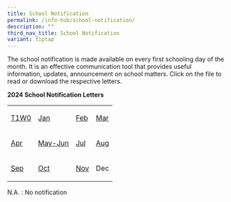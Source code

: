 ```yaml
---
title: School Notification
permalink: /info-hub/school-notification/
description: ""
third_nav_title: School Notification
variant: tiptap
---
```

<p>The school notification is made available on every first schooling day
of the month. It is an effective communication tool that provides useful
information, updates, announcement on school matters. Click on the file
to read or download the respective letters.</p>
<p><strong>2024 School Notification Letters</strong>
</p>
<table style="minWidth: 100px">
<colgroup>
<col>
<col>
<col>
<col>
</colgroup>
<tbody>
<tr>
<td rowspan="1" colspan="1">
<p><a href="https://drive.google.com/file/d/1R82xX_kbxfIn2hELIjhrz4_kV-xvUThb/view?usp=sharing" rel="noopener" target="_blank">T1W0</a>
</p>
</td>
<td rowspan="1" colspan="1">
<p><a href="https://drive.google.com/file/d/1-QPETVeCFN5x21stpk51N6lSNWgmMoSJ/view?usp=sharing" rel="noopener" target="_blank">Jan</a>
</p>
</td>
<td rowspan="1" colspan="1">
<p><a href="https://drive.google.com/file/d/1ZaE0G7VfV28LVrxoygTSodd_5jpCwj3V/view?usp=sharing" rel="noopener" target="_blank">Feb</a>
</p>
</td>
<td rowspan="1" colspan="1">
<p><a href="https://drive.google.com/file/d/1cUOTAlkbKZ_KqkAg0tTnOO98FXRDqAZm/view?usp=sharing" rel="noopener" target="_blank">Mar</a>
</p>
</td>
</tr>
<tr>
<td rowspan="1" colspan="1">
<p><a href="https://drive.google.com/file/d/1yUKhbbPPCCEb1DsyfRRZslGJi2Y5UiP3/view" rel="noopener noreferrer nofollow" target="_blank">Apr</a>
</p>
</td>
<td rowspan="1" colspan="1">
<p><a href="https://drive.google.com/file/d/1VIk-fp5Dqfhd21zzAGwzpbH8shn5Ub33/view" rel="noopener noreferrer nofollow" target="_blank">May-Jun</a>
</p>
</td>
<td rowspan="1" colspan="1">
<p><a href="https://drive.google.com/file/d/1Tf90NCGEM98wA4zJIX_rB1MLo52VfJBA/view?usp=sharing" rel="noopener noreferrer nofollow" target="_blank">Jul</a>
</p>
</td>
<td rowspan="1" colspan="1">
<p><a href="https://drive.google.com/file/d/1Jywj9wWvP1y8J9bkdbUOKw9piwplGrxI/view?usp=sharing" rel="noopener noreferrer nofollow" target="_blank">Aug</a>
</p>
</td>
</tr>
<tr>
<td rowspan="1" colspan="1">
<p><a href="https://drive.google.com/file/d/12fbARFpW-tRCCBPZ2NWOASVY5xm8djsq/view?usp=sharing" rel="noopener nofollow" target="_blank">Sep</a>
</p>
</td>
<td rowspan="1" colspan="1">
<p><a href="https://drive.google.com/file/d/1h_yU0IlmUVx4avVTE0XHwFzH8xtyRgnz/view?usp=sharing" rel="noopener nofollow" target="_blank">Oct</a>
</p>
</td>
<td rowspan="1" colspan="1">
<p><a href="https://drive.google.com/file/d/14cXUgAYMiSBDAppbXygCBHzYt9nUukTK/view?usp=sharing" rel="noopener nofollow" target="_blank">Nov</a>
</p>
</td>
<td rowspan="1" colspan="1">
<p>Dec</p>
</td>
</tr>
</tbody>
</table>
<p>N.A. : No notification</p>
